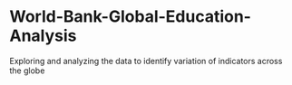# World-Bank-Global-Education-Analysis
Exploring and analyzing the data to identify variation of indicators across the globe
